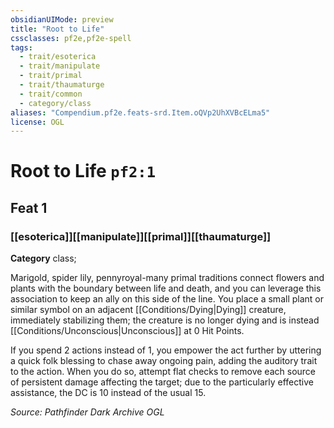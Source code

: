 ```yaml
---
obsidianUIMode: preview
title: "Root to Life"
cssclasses: pf2e,pf2e-spell
tags:
  - trait/esoterica
  - trait/manipulate
  - trait/primal
  - trait/thaumaturge
  - trait/common
  - category/class
aliases: "Compendium.pf2e.feats-srd.Item.oQVp2UhXVBcELma5"
license: OGL
---
```

# Root to Life `pf2:1`
## Feat 1
### [[esoterica]][[manipulate]][[primal]][[thaumaturge]]

**Category** class; 




Marigold, spider lily, pennyroyal-many primal traditions connect flowers and plants with the boundary between life and death, and you can leverage this association to keep an ally on this side of the line. You place a small plant or similar symbol on an adjacent [[Conditions/Dying|Dying]] creature, immediately stabilizing them; the creature is no longer dying and is instead [[Conditions/Unconscious|Unconscious]] at 0 Hit Points.

If you spend 2 actions instead of 1, you empower the act further by uttering a quick folk blessing to chase away ongoing pain, adding the auditory trait to the action. When you do so, attempt flat checks to remove each source of persistent damage affecting the target; due to the particularly effective assistance, the DC is 10 instead of the usual 15.

*Source: Pathfinder Dark Archive*
*OGL*